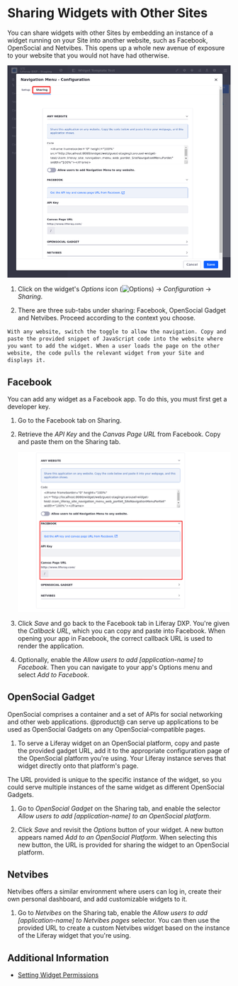# Sharing Widgets with Other Sites

You can share widgets with other Sites by embedding an instance of a widget running on your Site into another website, such as Facebook, OpenSocial and Netvibes. This opens up a whole new avenue of exposure to your website that you would not have had otherwise.

![The Sharing tab in your widget's Configuration menu lets you share your widget in a variety of ways.](./sharing-widgets-with-other-sites/images/01.png)

1. Click on the widget's *Options* icon (![Options](../../../../images/icon-app-options.png)) &rarr; *Configuration* &rarr; *Sharing*.

1. There are three sub-tabs under sharing: Facebook, OpenSocial Gadget and Netvibes. Proceed according to the context you choose.

```{note}
With any website, switch the toggle to allow the navigation. Copy and paste the provided snippet of JavaScript code into the website where you want to add the widget. When a user loads the page on the other website, the code pulls the relevant widget from your Site and displays it.
```
## Facebook

You can add any widget as a Facebook app. To do this, you must first get a developer key.

1. Go to the Facebook tab on Sharing.

1. Retrieve the *API Key*<!--[ include link -]()--> and the *Canvas Page URL*<!--[ include link -]()--> from Facebook. Copy and paste them on the Sharing tab.

    ![The Sharing tab in your widget's Configuration menu lets you share your widget in a variety of ways.](./sharing-widgets-with-other-sites/images/02.png)
  
1. Click *Save* and go back to the Facebook tab in Liferay DXP. You're given the *Callback URL*, which you can copy and paste into Facebook. When opening your app in Facebook, the correct callback URL is used to render the application.

1. Optionally, enable the *Allow users to add [application-name] to Facebook*. Then you can navigate to your app's Options menu and select *Add to Facebook*.

## OpenSocial Gadget

OpenSocial comprises a container and a set of APIs for social networking and other web applications. @product@ can serve up applications to be used as  OpenSocial Gadgets on any OpenSocial-compatible pages.

1. To serve a Liferay widget on an OpenSocial platform, copy and paste the provided gadget URL, add it to the appropriate configuration page of the OpenSocial platform you're using. Your Liferay instance serves that widget directly onto that platform's page.

The URL provided is unique to the specific instance of the widget, so you could serve multiple instances of the same widget as different OpenSocial Gadgets.

1. Go to *OpenSocial Gadget* on the Sharing tab, and enable the selector *Allow users to add [application-name] to an OpenSocial platform*.

1. Click *Save* and revisit the *Options* button of your widget. A new button appears named *Add to an OpenSocial Platform*. When selecting this new button, the URL is provided for sharing the widget to an OpenSocial platform.
   
## Netvibes

Netvibes offers a similar environment where users can log in, create their own personal dashboard, and add customizable widgets to it.

1. Go to *Netvibes* on the Sharing tab, enable the *Allow users to add [application-name] to Netvibes pages* selector. You can then use the provided URL to create a custom Netvibes widget based on the instance of the Liferay widget that you're using.

## Additional Information

- [Setting Widget Permissions](./setting-widget-permissions.md)